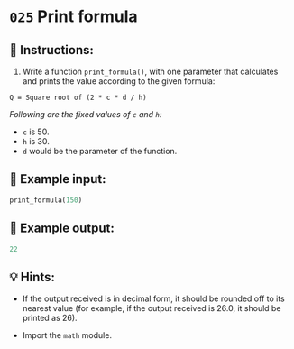 # `025` Print formula

## 📝 Instructions:

1. Write a function `print_formula()`, with one parameter that calculates and prints the value according to the given formula:

```text
Q = Square root of (2 * c * d / h)
```

*Following are the fixed values of `c` and `h`:*

+ `c` is 50.
+ `h` is 30.
+ `d` would be the parameter of the function.

## 📎 Example input:

```py
print_formula(150)
```

## 📎 Example output:

```py
22
```

## 💡 Hints:

+ If the output received is in decimal form, it should be rounded off to its nearest value (for example, if the output received is 26.0, it should be printed as 26).

+ Import the `math` module.
